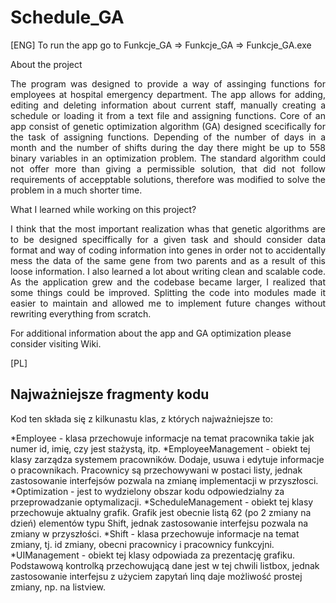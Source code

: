# Schedule_GA
[ENG]
To run the app go to Funkcje_GA => Funkcje_GA => Funkcje_GA.exe

About the project

<p align="justify">The program was designed to provide a way of assinging functions for employees at hospital emergency department. The app allows for adding, editing and deleting information about current staff, manually creating a schedule or loading it from a text file and assigning functions. Core of an app consist of genetic optimization algorithm (GA) designed scecifically for the task of assigning functions. Depending of the number of days in a month and the number of shifts during the day there might be up to 558 binary variables in an optimization problem. The standard algorithm could not offer more than giving a permissible solution, that did not follow requirements of accepptable solutions, therefore was modified to solve the problem in a much shorter time.</p>

What I learned while working on this project? 

<p align="justify">I think that the most important realization whas that genetic algorithms are to be designed speciffically for a given task and should consider data format and way of coding information into genes in order not to accidentally mess the data of the same gene from two parents and as a result of this loose information. I also learned a lot about writing clean and scalable code. As the application grew and the codebase became larger, I realized that some things could be improved. Splitting the code into modules made it easier to maintain and allowed me to implement future changes without rewriting everything from scratch.

For additional information about the app and GA optimization please consider visiting Wiki.</p>

[PL]

## Najważniejsze fragmenty kodu

<p align="justify">Kod ten składa się z kilkunastu klas, z których najważniejsze to:</p>

*Employee - klasa przechowuje informacje na temat pracownika takie jak numer id, imię, czy jest stażystą, itp.
*EmployeeManagement - obiekt tej klasy zarządza systemem pracowników. Dodaje, usuwa i edytuje informacje o pracownikach. Pracownicy są przechowywani w postaci listy, jednak zastosowanie interfejsów pozwala na zmianę implementacji w przyszłosci.
*Optimization - jest to wydzielony obszar kodu odpowiedzialny za przeprowadzanie optymalizacji.
*ScheduleManagement - obiekt tej klasy przechowuje aktualny grafik. Grafik jest obecnie listą 62 (po 2 zmiany na dzień) elementów typu Shift, jednak zastosowanie interfejsu pozwala na zmiany w przyszłości.
*Shift - klasa przechowuje informacje na temat zmiany, tj. id zmiany, obecni pracownicy i pracownicy funkcyjni.
*UIManagement - obiekt tej klasy odpowiada za prezentację grafiku. Podstawową kontrolką przechowującą dane jest w tej chwili listbox, jednak zastosowanie interfejsu z użyciem zapytań linq daje możliwość prostej zmiany, np. na listview.

